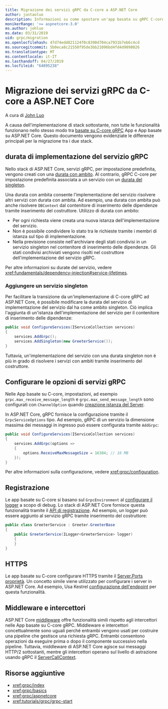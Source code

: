 ```yaml
---
title: Migrazione dei servizi gRPC da C-core a ASP.NET Core
author: juntaoluo
description: Informazioni su come spostare un'app basata su gRPC C-core esistente per l'esecuzione all'inizio dello stack di ASP.NET Core.
monikerRange: '>= aspnetcore-3.0'
ms.author: johluo
ms.date: 03/31/2019
uid: grpc/migration
ms.openlocfilehash: 47d74edd821124f0c8390d704ca7931b7eb6c4cd
ms.sourcegitcommit: 5b0eca8c21550f95de3bb21096bd4fd4d9098026
ms.translationtype: MT
ms.contentlocale: it-IT
ms.lasthandoff: 04/27/2019
ms.locfileid: "64895238"
---
```

# <a name="migrating-grpc-services-from-c-core-to-aspnet-core"></a>Migrazione dei servizi gRPC da C-core a ASP.NET Core

A cura di [John Luo](https://github.com/juntaoluo)

A causa dell'implementazione di stack sottostante, non tutte le funzionalità funzionano nello stesso modo tra [basate su C-core gRPC](https://grpc.io/blog/grpc-stacks) App e App basate su ASP.NET Core. Questo documento vengono evidenziate le differenze principali per la migrazione tra i due stack.

## <a name="grpc-service-implementation-lifetime"></a>durata di implementazione del servizio gRPC

Nello stack di ASP.NET Core, servizi gRPC, per impostazione predefinita, vengono creati con una [durata con ambito](xref:fundamentals/dependency-injection#service-lifetimes). Al contrario, gRPC C-core per impostazione predefinita associata a un servizio con un [durata del singleton](xref:fundamentals/dependency-injection#service-lifetimes).

Una durata con ambita consente l'implementazione del servizio risolvere altri servizi con durata con ambita. Ad esempio, una durata con ambita può anche risolvere `DBContext` dal contenitore di inserimento delle dipendenze tramite inserimento del costruttore. Utilizzo di durata con ambito:

* Per ogni richiesta viene creata una nuova istanza dell'implementazione del servizio.
* Non è possibile condividere lo stato tra le richieste tramite i membri di istanza sul tipo di implementazione.
* Nella previsione consiste nell'archiviare degli stati condivisi in un servizio singleton nel contenitore di inserimento delle dipendenze. Gli stati condivisi archiviati vengono risolti nel costruttore dell'implementazione del servizio gRPC.

Per altre informazioni su durate del servizio, vedere <xref:fundamentals/dependency-injection#service-lifetimes>.

### <a name="add-a-singleton-service"></a>Aggiungere un servizio singleton

Per facilitare la transizione da un'implementazione di C-core gRPC ad ASP.NET Core, è possibile modificare la durata del servizio di implementazione del servizio dal ha come ambito singleton. Ciò implica l'aggiunta di un'istanza dell'implementazione del servizio per il contenitore di inserimento delle dipendenze:

```csharp
public void ConfigureServices(IServiceCollection services)
{
    services.AddGrpc();
    services.AddSingleton(new GreeterService());
}
```

Tuttavia, un'implementazione del servizio con una durata singleton non è più in grado di risolvere i servizi con ambiti tramite inserimento del costruttore.

## <a name="configure-grpc-services-options"></a>Configurare le opzioni di servizi gRPC

Nelle App basate su C-core, impostazioni, ad esempio `grpc.max_receive_message_length` e `grpc.max_send_message_length` sono configurati con `ChannelOption` quando [creazione istanza del Server](https://grpc.io/grpc/csharp/api/Grpc.Core.Server.html#Grpc_Core_Server__ctor_System_Collections_Generic_IEnumerable_Grpc_Core_ChannelOption__).

In ASP.NET Core, gRPC fornisce la configurazione tramite il `GrpcServiceOptions` tipo. Ad esempio, gRPC di un servizio la dimensione massima dei messaggi in ingresso può essere configurata tramite `AddGrpc`:

```csharp
public void ConfigureServices(IServiceCollection services)
{
    services.AddGrpc(options =>
    {
        options.ReceiveMaxMessageSize = 16384; // 16 MB
    });
}
```

Per altre informazioni sulla configurazione, vedere <xref:grpc/configuration>.

## <a name="logging"></a>Registrazione

Le app basate su C-core si basano sul `GrpcEnvironment` al [configurare il logger](https://grpc.io/grpc/csharp/api/Grpc.Core.GrpcEnvironment.html?q=size#Grpc_Core_GrpcEnvironment_SetLogger_Grpc_Core_Logging_ILogger_) a scopo di debug. Lo stack di ASP.NET Core fornisce questa funzionalità tramite il [API di registrazione](xref:fundamentals/logging/index). Ad esempio, un logger può essere aggiunto al servizio gRPC tramite inserimento del costruttore:

```csharp
public class GreeterService : Greeter.GreeterBase
{
    public GreeterService(ILogger<GreeterService> logger)
    {
    }
}
```

## <a name="https"></a>HTTPS

Le app basate su C-core configurare HTTPS tramite il [Server.Ports proprietà](https://grpc.io/grpc/csharp/api/Grpc.Core.Server.html#Grpc_Core_Server_Ports). Un concetto simile viene utilizzato per configurare i server in ASP.NET Core. Ad esempio, Usa Kestrel [configurazione dell'endpoint](xref:fundamentals/servers/kestrel#endpoint-configuration) per questa funzionalità.

## <a name="interceptors-and-middleware"></a>Middleware e intercettori

ASP.NET Core [middleware](xref:fundamentals/middleware/index) offre funzionalità simili rispetto agli intercettori nelle App basate su C-core gRPC. Middleware e intercettori concettualmente sono uguali perché entrambi vengono usati per costruire una pipeline che gestisce una richiesta gRPC. Entrambi consentono operazioni da eseguire prima o dopo il componente successivo nella pipeline. Tuttavia, middleware di ASP.NET Core agisce sui messaggi HTTP/2 sottostanti, mentre gli intercettori operano sul livello di astrazione usando gRPC il [ServerCallContext](https://grpc.io/grpc/csharp/api/Grpc.Core.ServerCallContext.html).

## <a name="additional-resources"></a>Risorse aggiuntive

* <xref:grpc/index>
* <xref:grpc/basics>
* <xref:grpc/aspnetcore>
* <xref:tutorials/grpc/grpc-start>
